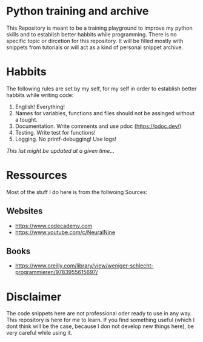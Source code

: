 # Python training and archive
This Repository is meant to be a training playground to improve my python skills and 
to establish better habbits while programming. There is no specific topic or 
dircetion for this repository. It will be filled mostly with snippets from tutorials or 
will act as a kind of personal snippet archive. 

# Habbits
The following rules are set by my self, for my self in order to establish better 
habbits while writing code:

1. English! Everything!
2. Names for variables, functions and files should not be assinged without a tought.
3. Documentation. Write comments and use pdoc (https://pdoc.dev/)
4. Testing. Write test for functions!
5. Logging. No printf-debugging! Use logs!

_This list might be updated at a given time..._

# Ressources
Most of the stuff I do here is from the follwoing Sources:

## Websites
- https://www.codecademy.com
- https://www.youtube.com/c/NeuralNine

## Books
- https://www.oreilly.com/library/view/weniger-schlecht-programmieren/9783955615697/

# Disclaimer
The code snippets here are not professional oder ready to use in any way. This repository is
here for me to learn. If you find something useful (which I dont think will be the case,
because I don not develop new things here), be very careful while using it. 